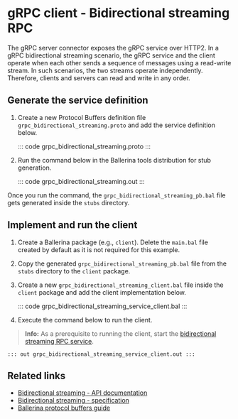 # gRPC client - Bidirectional streaming RPC

The gRPC server connector exposes the gRPC service over HTTP2. In a gRPC bidirectional streaming scenario, the gRPC service and the client operate when each other sends a sequence of messages using a read-write stream. In such scenarios, the two streams operate independently. Therefore, clients and servers can read and write in any order.

## Generate the service definition

1. Create a new Protocol Buffers definition file `grpc_bidirectional_streaming.proto` and add the service definition below.

   ::: code grpc_bidirectional_streaming.proto :::

2. Run the command below in the Ballerina tools distribution for stub generation.

   ::: code grpc_bidirectional_streaming.out :::

Once you run the command, the `grpc_bidirectional_streaming_pb.bal` file gets generated inside the `stubs` directory.

## Implement and run the client

1. Create a Ballerina package (e.g., `client`). Delete the `main.bal` file created by default as it is not required for this example.

2. Copy the generated `grpc_bidirectional_streaming_pb.bal` file from the `stubs` directory to the  `client` package.

3. Create a new `grpc_bidirectional_streaming_client.bal` file inside the `client` package and add the client implementation below.

    ::: code grpc_bidirectional_streaming_service_client.bal :::

4. Execute the command below to run the client.

>**Info:** As a prerequisite to running the client, start the [bidirectional streaming RPC service](learn/by-example/grpc-service-bidirectional-streaming/).

    ::: out grpc_bidirectional_streaming_service_client.out :::

## Related links
- [Bidirectional streaming - API documentation](https://lib.ballerina.io/ballerina/grpc/latest)
- [Bidirectional streaming - specification](/spec/grpc/#44-bidirectional-streaming-rpc)
- [Ballerina protocol buffers guide](/learn/cli-documentation/grpc/)
